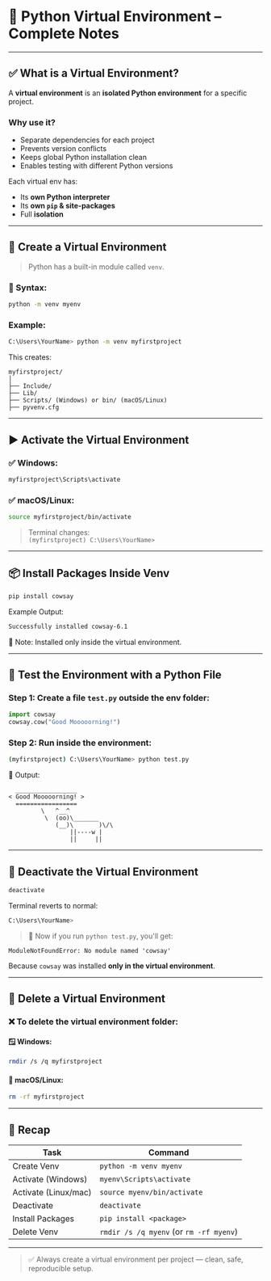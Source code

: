 # 🐍 Python Virtual Environment – Complete Notes

---

## ✅ What is a Virtual Environment?

A **virtual environment** is an **isolated Python environment** for a specific project.

### Why use it?

- Separate dependencies for each project
- Prevents version conflicts
- Keeps global Python installation clean
- Enables testing with different Python versions

Each virtual env has:
- Its **own Python interpreter**
- Its **own `pip` & site-packages**
- Full **isolation**

---

## 🔧 Create a Virtual Environment

> Python has a built-in module called `venv`.

### 📌 Syntax:

```bash
python -m venv myenv
```

### Example:

```bash
C:\Users\YourName> python -m venv myfirstproject
```

This creates:

```
myfirstproject/
│
├── Include/
├── Lib/
├── Scripts/ (Windows) or bin/ (macOS/Linux)
├── pyvenv.cfg
```

---

## ▶️ Activate the Virtual Environment

### ✅ Windows:

```bash
myfirstproject\Scripts\activate
```

### ✅ macOS/Linux:

```bash
source myfirstproject/bin/activate
```

> Terminal changes:  
`(myfirstproject) C:\Users\YourName>`

---

## 📦 Install Packages Inside Venv

```bash
pip install cowsay
```

Example Output:

```bash
Successfully installed cowsay-6.1
```

📌 Note: Installed only inside the virtual environment.

---

## 🧪 Test the Environment with a Python File

### Step 1: Create a file `test.py` outside the env folder:

```python
import cowsay
cowsay.cow("Good Mooooorning!")
```

### Step 2: Run inside the environment:

```bash
(myfirstproject) C:\Users\YourName> python test.py
```

🧾 Output:

```
  _________________
< Good Mooooorning! >
  =================
         \   ^__^
          \  (oo)\_______
             (__)\       )\/\
                 ||----w |
                 ||     ||
```

---

## 🚫 Deactivate the Virtual Environment

```bash
deactivate
```

Terminal reverts to normal:

```bash
C:\Users\YourName>
```

> 🛑 Now if you run `python test.py`, you'll get:

```text
ModuleNotFoundError: No module named 'cowsay'
```

Because `cowsay` was installed **only in the virtual environment**.

---

## 🧹 Delete a Virtual Environment

### ❌ To delete the virtual environment folder:

#### 🪟 Windows:

```bash
rmdir /s /q myfirstproject
```

#### 🍎 macOS/Linux:

```bash
rm -rf myfirstproject
```

---

## 🧠 Recap

| Task                  | Command                                |
|-----------------------|-----------------------------------------|
| Create Venv           | `python -m venv myenv`                 |
| Activate (Windows)    | `myenv\Scripts\activate`               |
| Activate (Linux/mac)  | `source myenv/bin/activate`            |
| Deactivate            | `deactivate`                           |
| Install Packages      | `pip install <package>`                |
| Delete Venv           | `rmdir /s /q myenv` (or `rm -rf myenv`) |

---

> ✅ Always create a virtual environment per project — clean, safe, reproducible setup.

